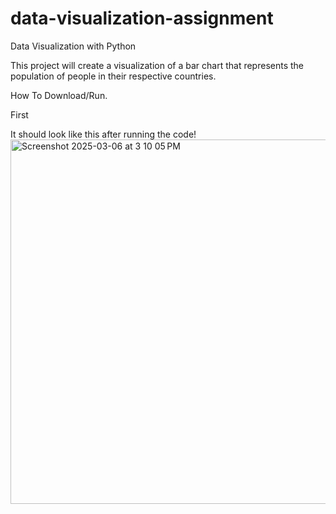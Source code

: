 # data-visualization-assignment
Data Visualization with Python

This project will create a visualization of a bar chart that represents the population of people in their respective countries.

How To Download/Run.

First 

It should look like this after running the code!
<img width="583" alt="Screenshot 2025-03-06 at 3 10 05 PM" src="https://github.com/user-attachments/assets/32d037b6-4a84-4c54-b353-02950104b697" />
